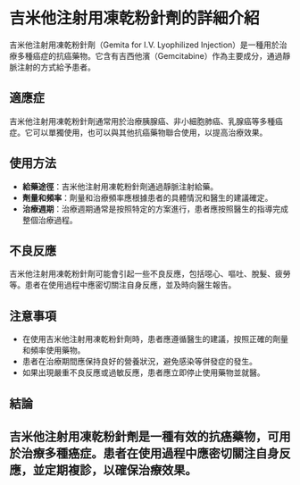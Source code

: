 # 吉米他注射用凍乾粉針劑的詳細介紹
吉米他注射用凍乾粉針劑（Gemita for I.V. Lyophilized Injection）是一種用於治療多種癌症的抗癌藥物。它含有吉西他濱（Gemcitabine）作為主要成分，通過靜脈注射的方式給予患者。
## 適應症
吉米他注射用凍乾粉針劑通常用於治療胰腺癌、非小細胞肺癌、乳腺癌等多種癌症。它可以單獨使用，也可以與其他抗癌藥物聯合使用，以提高治療效果。
## 使用方法
- **給藥途徑**：吉米他注射用凍乾粉針劑通過靜脈注射給藥。
- **劑量和頻率**：劑量和治療頻率應根據患者的具體情況和醫生的建議確定。
- **治療週期**：治療週期通常是按照特定的方案進行，患者應按照醫生的指導完成整個治療過程。
## 不良反應
吉米他注射用凍乾粉針劑可能會引起一些不良反應，包括噁心、嘔吐、脫髮、疲勞等。患者在使用過程中應密切關注自身反應，並及時向醫生報告。
## 注意事項
- 在使用吉米他注射用凍乾粉針劑時，患者應遵循醫生的建議，按照正確的劑量和頻率使用藥物。
- 患者在治療期間應保持良好的營養狀況，避免感染等併發症的發生。
- 如果出現嚴重不良反應或過敏反應，患者應立即停止使用藥物並就醫。
## 結論
吉米他注射用凍乾粉針劑是一種有效的抗癌藥物，可用於治療多種癌症。患者在使用過程中應密切關注自身反應，並定期複診，以確保治療效果。
---